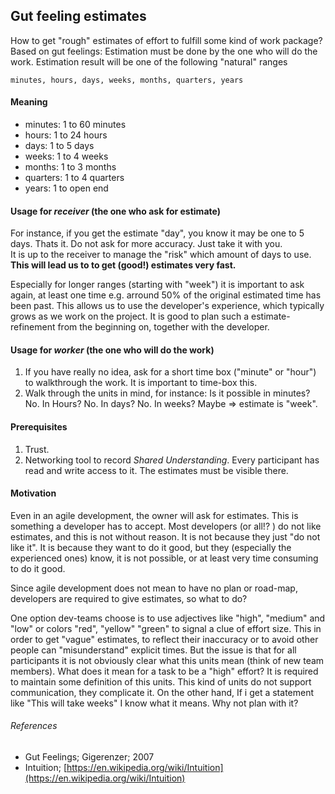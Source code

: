 ## Gut feeling estimates

How to get "rough" estimates of effort to fulfill some kind of work package?
Based on gut feelings: Estimation must be done by the one who will do
the work. Estimation result will be one of the following "natural" ranges

```
minutes, hours, days, weeks, months, quarters, years
```

#### Meaning

- minutes: 1 to 60 minutes
- hours: 1 to 24 hours
- days: 1 to 5 days
- weeks: 1 to 4 weeks
- months: 1 to 3 months
- quarters: 1 to 4 quarters
- years: 1 to open end

#### Usage for _receiver_ (the one who ask for estimate)

For instance, if you get the estimate "day", you know it may be one to 5 days.
Thats it. Do not ask for more accuracy. Just take it with you.  
It is up to the receiver to manage the "risk" which amount of days to use.  
**This will lead us to to get (good!) estimates very fast.**

Especially for longer ranges (starting with "week") it is important to ask
again, at least one time e.g. arround 50% of the original estimated time has been
past. This allows us to use the developer's experience, which typically grows as we work on the project.
It is good to plan such a estimate-refinement from the beginning on, together with the developer.

#### Usage for _worker_ (the one who will do the work)

1. If you have really no idea, ask for a short time box ("minute" or "hour") to walkthrough the work. It is important to time-box this.
2. Walk through the units in mind, for instance: Is it possible in minutes? No. In Hours? No.
   In days? No. In weeks? Maybe => estimate is "week".

#### Prerequisites

1. Trust.
2. Networking tool to record _Shared Understanding_. Every participant has read and write access to it. The estimates must be visible there.

#### Motivation

Even in an agile development, the owner will ask for estimates.
This is something a developer has to accept. Most developers (or all!? ) do not
like estimates, and this is not without reason. It is not because they just
"do not like it". It is because they want to do it good, but they (especially
the experienced ones) know, it is not possible, or at least very time consuming to do it good.

Since agile development does not mean to have no plan or road-map, developers are required to give estimates, so what to do?

One option dev-teams choose is to use adjectives like "high", "medium" and "low" or colors "red", "yellow" "green" to signal a clue of effort size. This in order to get "vague" estimates, to reflect their inaccuracy or to avoid other people can "misunderstand" explicit times.
But the issue is that for all participants it is not obviously clear what this units mean (think of new team members).
What does it mean for a task to be a "high" effort? It is required to maintain some definition of this units.
This kind of units do not support communication, they complicate it. On the other hand,
If i get a statement like "This will take weeks" I know what it means. Why not plan with it?

###### References

- Gut Feelings; Gigerenzer; 2007
- Intuition; [https://en.wikipedia.org/wiki/Intuition](https://en.wikipedia.org/wiki/Intuition)
